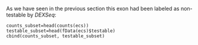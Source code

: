 As we have seen in the previous section this exon had been labeled as non-testable by *DEXSeq*:
```rscript
counts_subset=head(counts(ecs))
testable_subset=head(fData(ecs)$testable)
cbind(counts_subset, testable_subset)
```

